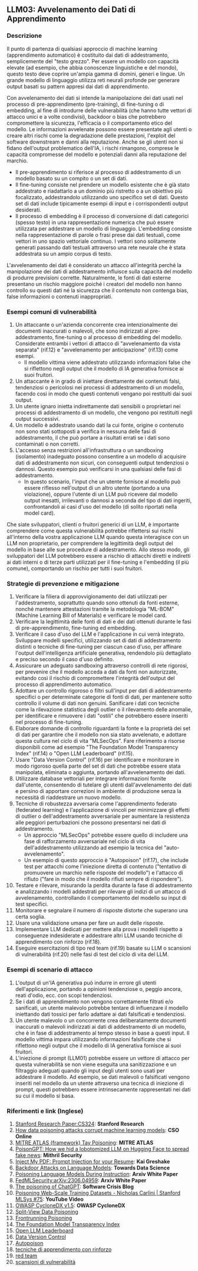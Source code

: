 ## LLM03: Avvelenamento dei Dati di Apprendimento

### Descrizione

Il punto di partenza di qualsiasi approccio di machine learning (apprendimento automatico) è costituito dai dati di addestramento, semplicemente del "testo grezzo". Per essere un modello con capacità elevate (ad esempio, che abbia conoscenze linguistiche e del mondo), questo testo deve coprire un'ampia gamma di domini, generi e lingue. Un grande modello di linguaggio utilizza reti neurali profonde per generare output basati su pattern appresi dai dati di apprendimento.

Con avvelenamento dei dati si intende la manipolazione dei dati usati nel processo di pre-apprendimento (pre-training), di fine-tuning o di embedding, al fine di introdurre delle vulnerabilità (che hanno tutte vettori di attacco unici e a volte condivisi), backdoor o bias che potrebbero compromettere la sicurezza, l'efficacia o il comportamento etico del modello. Le informazioni avvelenate possono essere presentate agli utenti o creare altri rischi come la degradazione delle prestazioni, l'exploit del software downstream e danni alla reputazione. Anche se gli utenti non si fidano dell'output problematico dell'IA, i rischi rimangono, comprese le capacità compromesse del modello e potenziali danni alla reputazione del marchio.

- Il pre-apprendimento si riferisce al processo di addestramento di un modello basato su un compito o un set di dati.
- Il fine-tuning consiste nel prendere un modello esistente che è già stato addestrato e riadattarlo a un dominio più ristretto o a un obiettivo più focalizzato, addestrandolo utilizzando uno specifico set di dati. Questo set di dati include tipicamente esempi di input e i corrispondenti output desiderati.
- Il processo di embedding è il processo di conversione di dati categorici (spesso testo) in una rappresentazione numerica che può essere utilizzata per addestrare un modello di linguaggio. L'embedding consiste nella rappresentazione di parole o frasi prese dai dati testuali, come vettori in uno spazio vettoriale continuo. I vettori sono solitamente generati passando dati testuali attraverso una rete neurale che è stata addestrata su un ampio corpus di testo.

L'avvelenamento dei dati è considerato un attacco all'integrità perché la manipolazione dei dati di addestramento influisce sulla capacità del modello di produrre previsioni corrette. Naturalmente, le fonti di dati esterne presentano un rischio maggiore poiché i creatori del modello non hanno controllo su questi dati né la sicurezza che il contenuto non contenga bias, false informazioni o contenuti inappropriati.

### Esempi comuni di vulnerabilità

1. Un attaccante o un'azienda concorrente crea intenzionalmente dei documenti inaccurati o malevoli, che sono indirizzati al pre-addestramento, fine-tuning o al processo di embedding del modello. Considerate entrambi i vettori di attacco di "avvelenamento da vista separata" (rif.12) e "avvelenamento per anticipazione" (rif.13) come esempi.
   - Il modello vittima viene addestrato utilizzando informazioni false che si riflettono negli output che il modello di IA generativa fornisce ai suoi fruitori.
2. Un attaccante è in grado di iniettare direttamente dei contenuti falsi, tendenziosi o pericolosi nei processi di addestramento di un modello, facendo così in modo che questi contenuti vengano poi restituiti dai suoi output.
3. Un utente ignaro inietta indirettamente dati sensibili o proprietari nei processi di addestramento di un modello, che vengono poi restituiti negli output successivi.
4. Un modello è addestrato usando dati la cui fonte, origine o contenuto non sono stati sottoposti a verifica in nessuna delle fasi di addestramento, il che può portare a risultati errati se i dati sono contaminati o non corretti.
5. L'accesso senza restrizioni all'infrastruttura o un sandboxing (isolamento) inadeguato possono consentire a un modello di acquisire dati di addestramento non sicuri, con conseguenti output tendenziosi o dannosi. Questo esempio può verificarsi in una qualsiasi delle fasi di addestramento.
   - In questo scenario, l'input che un utente fornisce al modello può essere riflesso nell'output di un altro utente (portando a una violazione), oppure l'utente di un LLM può ricevere dal modello output inesatti, irrilevanti o dannosi a seconda del tipo di dati ingeriti, confrontandoli ai casi d'uso del modello (di solito riportati nella model card).

Che siate sviluppatori, clienti o fruitori generici di un LLM, è importante comprendere come questa vulnerabilità potrebbe riflettersi sui rischi all'interno della vostra applicazione LLM quando questa interagisce con un LLM non proprietario, per comprendere la legittimità degli output del modello in base alle sue procedure di addestramento. Allo stesso modo, gli sviluppatori del LLM potrebbero essere a rischio di attacchi diretti e indiretti ai dati interni o di terze parti utilizzati per il fine-tuning e l'embedding (il più comune), comportando un rischio per tutti i suoi fruitori.

### Strategie di prevenzione e mitigazione

1. Verificare la filiera di approvvigionamento dei dati utilizzati per l'addestramento, soprattutto quando sono ottenuti da fonti esterne, nonché mantenere attestazioni tramite la metodologia "ML-BOM" (Machine Learning Bill of Materials) e verificare le model card.
2. Verificare la legittimità delle fonti di dati e dei dati ottenuti durante le fasi di pre-apprendimento, fine-tuning ed embedding.
3. Verificare il caso d'uso del LLM e l'applicazione in cui verrà integrato. Sviluppare modelli specifici, utilizzando set di dati di addestramento distinti o tecniche di fine-tuning per ciascun caso d'uso, per affinare l'output dell'intelligenza artificiale generativa, rendendolo più dettagliato e preciso secondo il caso d'uso definito.
4. Assicurare un adeguato sandboxing attraverso controlli di rete rigorosi, per prevenire che il modello acceda a dati da fonti non autorizzate, evitando così il rischio di compromettere l'integrità dell'output del processo di apprendimento automatico.
5. Adottare un controllo rigoroso o filtri sull'input per dati di addestramento specifici o per determinate categorie di fonti di dati, per mantenere sotto controllo il volume di dati non genuini. Sanificare i dati con tecniche come la rilevazione statistica degli outlier o il rilevamento delle anomalie, per identificare e rimuovere i dati "ostili" che potrebbero essere inseriti nel processo di fine-tuning.
6. Elaborare domande di controllo riguardanti la fonte e la proprietà dei set di dati per garantire che il modello non sia stato avvelenato, e adottare questa cultura nel ciclo di vita "MLSecOps". Fare riferimento a risorse disponibili come ad esempio "The Foundation Model Transparency Index" (rif.14) o "Open LLM Leaderboard" (rif.15).
7. Usare "Data Version Control" (rif.16) per identificare e monitorare in modo rigoroso quella parte del set di dati che potrebbe essere stata manipolata, eliminata o aggiunta, portando all'avvelenamento dei dati.
8. Utilizzare database vettoriali per integrare informazioni fornite dall'utente, consentendo di tutelare gli utenti dall'avvelenamento dei dati e persino di apportare correzioni in ambiente di produzione senza la necessità di riaddestrare un nuovo modello.
9. Tecniche di robustezza avversaria come l'apprendimento federato (federated learning) e l'applicazione di vincoli per minimizzare gli effetti di outlier o dell'addestramento avversariale per aumentare la resistenza alle peggiori perturbazioni che possono presentarsi nei dati di addestramento.
   - Un approccio "MLSecOps" potrebbe essere quello di includere una fase di rafforzamento avversariale nel ciclo di vita dell'addestramento utilizzando ad esempio la tecnica del "auto-avvelenamento".
   - Un esempio di questo approccio è "Autopoison" (rif.17), che include test per attacchi come l'iniezione diretta di contenuto ("tentativo di promuovere un marchio nelle risposte del modello") e l'attacco di rifiuto ("fare in modo che il modello rifiuti sempre di rispondere").
10. Testare e rilevare, misurando la perdita durante la fase di addestramento e analizzando i modelli addestrati per rilevare gli indizi di un attacco di avvelenamento, controllando il comportamento del modello su input di test specifici.
11. Monitorare e segnalare il numero di risposte distorte che superano una certa soglia.
12. Usare una validazione umana per fare un audit delle risposte.
13. Implementare LLM dedicati per mettere alla prova i modelli rispetto a conseguenze indesiderate e addestrare altri LLM usando tecniche di apprendimento con rinforzo (rif.18).
14. Eseguire esercitazioni di tipo red team (rif.19) basate su LLM o scansioni di vulnerabilità (rif.20) nelle fasi di test del ciclo di vita del LLM.

### Esempi di scenario di attacco

1. L'output di un'IA generativa può indurre in errore gli utenti dell'applicazione, portando a opinioni tendenziose o, peggio ancora, reati d'odio, ecc. con scopi tendenziosi.
2. Se i dati di apprendimento non vengono correttamente filtrati e/o sanificati, un utente malevolo potrebbe tentare di influenzare il modello iniettando dati tossici per farlo adattare ai dati falsificati e tendenziosi.
3. Un utente malevolo o un concorrente crea deliberatamente documenti inaccurati o malevoli indirizzati ai dati di addestramento di un modello, che è in fase di addestramento al tempo stesso in base a questi input. Il modello vittima impara utilizzando informazioni falsificate che si riflettono negli output che il modello di IA generativa fornisce ai suoi fruitori.
4. L'iniezione di prompt (LLM01) potrebbe essere un vettore di attacco per questa vulnerabilità se non viene eseguita una sanitizzazione e un filtraggio adeguati quando gli input degli utenti sono usati per addestrare il modello. Ad esempio, se dati malevoli o falsificati vengono inseriti nel modello da un utente attraverso una tecnica di iniezione di prompt, questi potrebbero essere intrinsecamente rappresentati nei dati su cui il modello si basa.

### Riferimenti e link (Inglese)

1. [Stanford Research Paper:CS324](https://stanford-cs324.github.io/winter2022/lectures/data/): **Stanford Research**
2. [How data poisoning attacks corrupt machine learning models](https://www.csoonline.com/article/3613932/how-data-poisoning-attacks-corrupt-machine-learning-models.html): **CSO Online**
3. [MITRE ATLAS (framework) Tay Poisoning](https://atlas.mitre.org/studies/AML.CS0009/): **MITRE ATLAS**
4. [PoisonGPT: How we hid a lobotomized LLM on Hugging Face to spread fake news](https://blog.mithrilsecurity.io/poisongpt-how-we-hid-a-lobotomized-llm-on-hugging-face-to-spread-fake-news/): **Mithril Security**
5. [Inject My PDF: Prompt Injection for your Resume](https://kai-greshake.de/posts/inject-my-pdf/): **Kai Greshake**
6. [Backdoor Attacks on Language Models](https://towardsdatascience.com/backdoor-attacks-on-language-models-can-we-trust-our-models-weights-73108f9dcb1f): **Towards Data Science**
7. [Poisoning Language Models During Instruction](https://arxiv.org/abs/2305.00944): **Arxiv White Paper**
8. [FedMLSecurity:arXiv:2306.04959](https://arxiv.org/abs/2306.04959): **Arxiv White Paper**
9. [The poisoning of ChatGPT](https://softwarecrisis.dev/letters/the-poisoning-of-chatgpt/): **Software Crisis Blog**
10. [Poisoning Web-Scale Training Datasets - Nicholas Carlini | Stanford MLSys #75](https://www.youtube.com/watch?v=h9jf1ikcGyk): **YouTube Video**
11. [OWASP CycloneDX v1.5](https://cyclonedx.org/capabilities/mlbom/): **OWASP CycloneDX**
12. [Split-View Data Poisoning](https://github.com/GangGreenTemperTatum/speaking/blob/main/dc604/hacker-summer-camp-23/Ads%20_%20Poisoning%20Web%20Training%20Datasets%20_%20Flow%20Diagram%20-%20Exploit%201%20Split-View%20Data%20Poisoning.jpeg)
13. [Frontrunning Poisoning](https://github.com/GangGreenTemperTatum/speaking/blob/main/dc604/hacker-summer-camp-23/Ads%20_%20Poisoning%20Web%20Training%20Datasets%20_%20Flow%20Diagram%20-%20Exploit%202%20Frontrunning%20Data%20Poisoning.jpeg)
14. [The Foundation Model Transparency Index](https://crfm.stanford.edu/fmti/)
15. [Open LLM Leaderboard](https://huggingface.co/spaces/HuggingFaceH4/open_llm_leaderboard)
16. [Data Version Control](https://dvc.org/doc/user-guide/analytics)
17. [Autopoison](https://github.com/azshue/AutoPoison)
18. [tecniche di apprendimento con rinforzo](https://wandb.ai/ayush-thakur/Intro-RLAIF/reports/An-Introduction-to-Training-LLMs-Using-Reinforcement-Learning-From-Human-Feedback-RLHF---VmlldzozMzYyNjcy)
19. [red team](https://www.anthropic.com/index/red-teaming-language-models-to-reduce-harms-methods-scaling-behaviors-and-lessons-learned)
20. [scansioni di vulnerabilità](https://github.com/leondz/garak)
